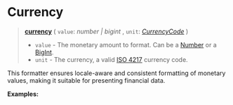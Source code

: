 <script setup>
  import DemoValueFormatter from '../../DemoValueFormatter.vue';
  import { demos } from '../preconfigured-formatters';
</script>

# Currency <Package name="format"/>

> **[currency](../../../api/_localizer/format/currency/index.md)** ( `value`: _number | bigint_ , `unit`: _[CurrencyCode](../../../api/_localizer/format-number/CurrencyCode/index.md)_ )
>
> - `value` - The monetary amount to format. Can be a [Number](https://developer.mozilla.org/en-US/docs/Web/JavaScript/Reference/Global_Objects/Number) or a [BigInt](https://developer.mozilla.org/en-US/docs/Web/JavaScript/Reference/Global_Objects/BigInt).
> - `unit` - The currency, a valid [ISO 4217](https://en.wikipedia.org/wiki/ISO_4217) currency code.

This formatter ensures locale-aware and consistent formatting of monetary values, making it suitable for presenting financial data.

**Examples:**

<DemoValueFormatter :demo="demos.currency"/>
